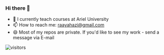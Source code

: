 ### Hi there 👋

- 🔭 I currently teach courses at Ariel University
- 📫 How to reach me: raayahazi@gmail.com
- 😄 Most of my repos are private. If you'd like to see my work - send a message via E-mail

![visitors](https://visitor-badge.glitch.me/badge?page_id=rayahazi&left_color=green&right_color=red)


<!-- - 👯 I’m looking to collaborate on ... -->
<!-- - 🤔 I’m looking for help with ...
- 💬 Ask me about ... -->

<!-- - 😄 Pronouns: ...
- ⚡ Fun fact: ... -->

